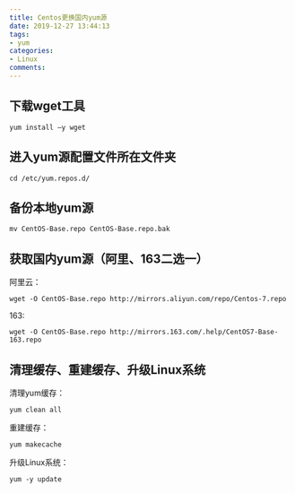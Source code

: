 ```yaml
---
title: Centos更换国内yum源
date: 2019-12-27 13:44:13
tags:
- yum
categories:
- Linux
comments:
---
```


## 下载wget工具
```buildoutcfg
yum install –y wget
```
## 进入yum源配置文件所在文件夹
```buildoutcfg
cd /etc/yum.repos.d/
```
## 备份本地yum源
```buildoutcfg
mv CentOS-Base.repo CentOS-Base.repo.bak
```
## 获取国内yum源（阿里、163二选一）
阿里云：
```buildoutcfg
wget -O CentOS-Base.repo http://mirrors.aliyun.com/repo/Centos-7.repo
```
163:
```buildoutcfg
wget -O CentOS-Base.repo http://mirrors.163.com/.help/CentOS7-Base-163.repo
```
## 清理缓存、重建缓存、升级Linux系统
清理yum缓存：
```buildoutcfg
yum clean all
```
重建缓存：
```buildoutcfg
yum makecache
```
升级Linux系统：
```buildoutcfg
yum -y update 
```